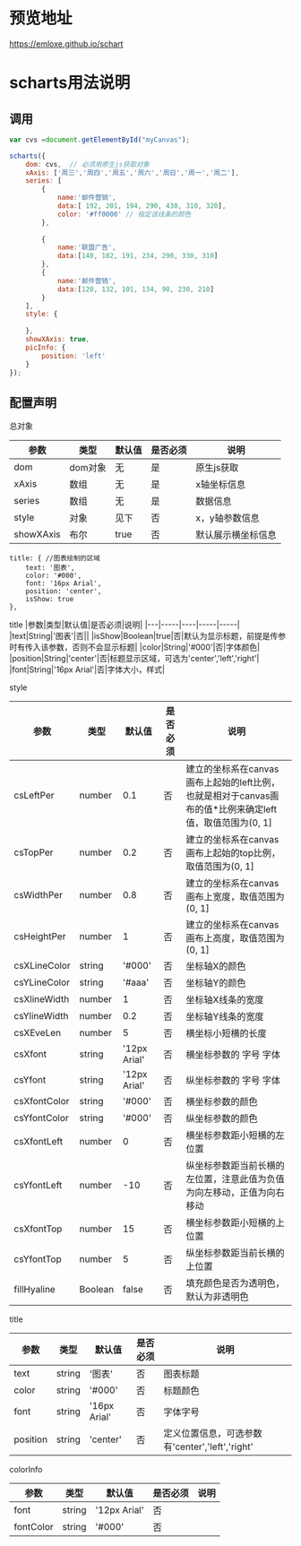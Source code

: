 # 预览地址

https://emloxe.github.io/schart


# scharts用法说明

## 调用

```js
var cvs =document.getElementById("myCanvas");	

scharts({
	dom: cvs,  // 必须用原生js获取对象
	xAxis: ['周三','周四','周五','周六','周日','周一','周二'],
	series: [	
		{
            name:'邮件营销',
            data:[ 192, 201, 194, 290, 430, 310, 320],
            color: '#ff0000' // 指定该线条的颜色
        },
		
        {
            name:'联盟广告',
            data:[140, 182, 191, 234, 290, 330, 310]
        },
        {
            name:'邮件营销',
            data:[120, 132, 101, 134, 90, 230, 210]
        }
	],
	style: {
		
	},
	showXAxis: true,
    picInfo: {
        position: 'left'
    }
});
```


## 配置声明



总对象

|参数|类型|默认值|是否必须|说明|
|---|-----|----|-----|-----|
|dom|dom对象|无|是|原生js获取|
|xAxis|数组|无|是|x轴坐标信息|
|series|数组|无|是|数据信息|
|style|对象|见下|否|x，y轴参数信息|
|showXAxis|布尔|true|否|默认展示横坐标信息|

    title: { //图表绘制的区域
        text: '图表',
        color: '#000',
        font: '16px Arial',
        position: 'center',
        isShow: true
    },

title
|参数|类型|默认值|是否必须|说明|
|---|-----|----|-----|-----|
|text|String|'图表'|否||
|isShow|Boolean|true|否|默认为显示标题，前提是传参时有传入该参数，否则不会显示标题|
|color|String|'#000'|否|字体颜色|
|position|String|'center'|否|标题显示区域，可选为'center','left','right'|
|font|String|'16px Arial'|否|字体大小，样式|


style

|参数|类型|默认值|是否必须|说明|
|---|-----|----|-----|-----|
|csLeftPer|number|0.1|否|建立的坐标系在canvas画布上起始的left比例，也就是相对于canvas画布的值*比例来确定left值，取值范围为(0, 1]|
|csTopPer|number|0.2|否|建立的坐标系在canvas画布上起始的top比例，取值范围为(0, 1]|
|csWidthPer|number|0.8|否|建立的坐标系在canvas画布上宽度，取值范围为(0, 1]|
|csHeightPer|number|1|否|建立的坐标系在canvas画布上高度，取值范围为(0, 1]|
|csXLineColor|string|'#000'|否| 坐标轴X的颜色|
|csYLineColor|string|'#aaa'|否| 坐标轴Y的颜色|
|csXlineWidth|number| 1|否| 坐标轴X线条的宽度|
|csYlineWidth|number| 0.2|否| 坐标轴Y线条的宽度|
|csXEveLen|number| 5|否| 横坐标小短横的长度|
|csXfont|string| '12px Arial'|否| 横坐标参数的 字号 字体|
|csYfont|string| '12px Arial'|否| 纵坐标参数的 字号 字体|
|csXfontColor|string| '#000'|否| 横坐标参数的颜色|
|csYfontColor|string| '#000'|否| 纵坐标参数的颜色|
|csXfontLeft|number| 0|否| 横坐标参数距小短横的左位置|
|csYfontLeft|number|-10|否|  纵坐标参数距当前长横的左位置，注意此值为负值为向左移动，正值为向右移动|
|csXfontTop|number| 15|否| 横坐标参数距小短横的上位置|
|csYfontTop|number| 5 |否| 纵坐标参数距当前长横的上位置|
|fillHyaline|Boolean|false|否|填充颜色是否为透明色，默认为非透明色|


title

|参数|类型|默认值|是否必须|说明|
|---|-----|----|-----|-----|
|text|string| '图表'|否|图表标题|
|color|string| '#000'|否|标题颜色|
|font|string| '16px Arial'|否|字体字号|
|position|string|'center'|否|定义位置信息，可选参数有'center','left','right'|

colorInfo 

|参数|类型|默认值|是否必须|说明|
|----|-----|----|-----|-----|
|font|string| '12px  Arial'|否||
|fontColor|string| '#000'|否||



